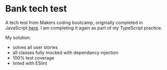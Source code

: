# Bank tech test

A tech test from Makers coding bootcamp, originally completed in JavaScript [here](https://github.com/ArifEbrahim/bank_tech_test). I am completing it again as part of my TypeScript practice.

My solution:
- solves all user stories
- all classes fully mocked with dependancy injection
- 100% test coverage
- linted with ESlint